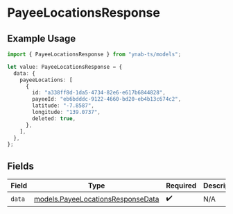 # PayeeLocationsResponse

## Example Usage

```typescript
import { PayeeLocationsResponse } from "ynab-ts/models";

let value: PayeeLocationsResponse = {
  data: {
    payeeLocations: [
      {
        id: "a338ff8d-1da5-4734-82e6-e617b6844828",
        payeeId: "eb6bdddc-9122-4660-bd20-eb4b13c674c2",
        latitude: "-7.8587",
        longitude: "139.0737",
        deleted: true,
      },
    ],
  },
};
```

## Fields

| Field                                                                        | Type                                                                         | Required                                                                     | Description                                                                  |
| ---------------------------------------------------------------------------- | ---------------------------------------------------------------------------- | ---------------------------------------------------------------------------- | ---------------------------------------------------------------------------- |
| `data`                                                                       | [models.PayeeLocationsResponseData](../models/payeelocationsresponsedata.md) | :heavy_check_mark:                                                           | N/A                                                                          |